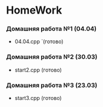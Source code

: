 # HomeWork
### Домашняя работа №1 (04.04)
- 04.04.cpp `(готово)

### Домашняя работа №2 (30.03)
- start2.cpp (готово)

### Домашняя работа №3 (23.03)
- start3.cpp (готово)
